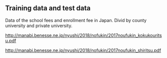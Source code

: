 ## Training data and test data

Data of the school fees and enrollment fee in Japan.
Divid by county university and private university.

http://manabi.benesse.ne.jp/nyushi/2018/nofukin/2017noufukin_kokukouritsu.pdf

http://manabi.benesse.ne.jp/nyushi/2018/nofukin/2017noufukin_shiritsu.pdf
